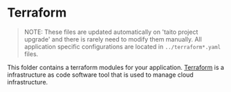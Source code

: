 # Terraform

> NOTE: These files are updated automatically on 'taito project upgrade' and there is rarely need to modify them manually. All application specific configurations are located in `../terraform*.yaml` files.

This folder contains a terraform modules for your application. [Terraform](https://www.terraform.io/) is a infrastructure as code software tool that is used to manage cloud infrastructure.

